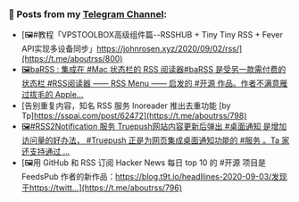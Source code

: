 ### 📰 Posts from my [Telegram Channel](https://t.me/s/aboutrss):
<!-- BLOG-POST-LIST:START -->
- [🖼#教程「VPSTOOLBOX高级组件篇--RSSHUB + Tiny Tiny RSS + Fever API实现多设备同步」https://johnrosen.xyz/2020/09/02/rss/](https://t.me/aboutrss/800)
- [🖼baRSS : 集成在 #Mac 状态栏的 RSS 阅读器#baRSS 是受另一款需付费的状态栏 #RSS阅读器 —— RSS Menu —— 启发的 #开源 作品。作者不满意雁过拔毛的 Apple...](https://t.me/aboutrss/799)
- [告别重复内容，知名 RSS 服务 Inoreader 推出去重功能 [by Tp]https://sspai.com/post/62472](https://t.me/aboutrss/798)
- [🖼#RSS2Notification 服务 Truepush网站内容更新后弹出 #桌面通知 是增加访问量的好办法， #Truepush 正是为网页集成桌面通知功能的 #服务 。Ta 家还支持通过 ...](https://t.me/aboutrss/797)
- [🖼用 GitHub 和 RSS 订阅 Hacker News 每日 top 10 的 #开源 项目是 FeedsPub 作者的新作品：https://blog.t9t.io/headllines-2020-09-03/发现于https://twitt...](https://t.me/aboutrss/796)
<!-- BLOG-POST-LIST:END -->

<!--
**AboutRSS/AboutRSS** is a ✨ _special_ ✨ repository because its `README.md` (this file) appears on your GitHub profile.

Here are some ideas to get you started:

- 🔭 I’m currently working on ...
- 🌱 I’m currently learning ...
- 👯 I’m looking to collaborate on ...
- 🤔 I’m looking for help with ...
- 💬 Ask me about ...
- 📫 How to reach me: ...
- 😄 Pronouns: ...
- ⚡ Fun fact: ...
-->
